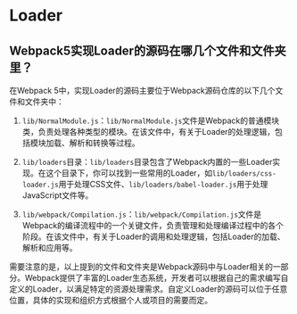 # Loader

## Webpack5实现Loader的源码在哪几个文件和文件夹里？
在Webpack 5中，实现Loader的源码主要位于Webpack源码仓库的以下几个文件和文件夹中：

1. `lib/NormalModule.js`：`lib/NormalModule.js`文件是Webpack的普通模块类，负责处理各种类型的模块。在该文件中，有关于Loader的处理逻辑，包括模块加载、解析和转换等过程。

2. `lib/loaders`目录：`lib/loaders`目录包含了Webpack内置的一些Loader实现。在这个目录下，你可以找到一些常用的Loader，如`lib/loaders/css-loader.js`用于处理CSS文件、`lib/loaders/babel-loader.js`用于处理JavaScript文件等。

3. `lib/webpack/Compilation.js`：`lib/webpack/Compilation.js`文件是Webpack的编译流程中的一个关键文件，负责管理和处理编译过程中的各个阶段。在该文件中，有关于Loader的调用和处理逻辑，包括Loader的加载、解析和应用等。

需要注意的是，以上提到的文件和文件夹是Webpack源码中与Loader相关的一部分。Webpack提供了丰富的Loader生态系统，开发者可以根据自己的需求编写自定义的Loader，以满足特定的资源处理需求。自定义Loader的源码可以位于任意位置，具体的实现和组织方式根据个人或项目的需要而定。
